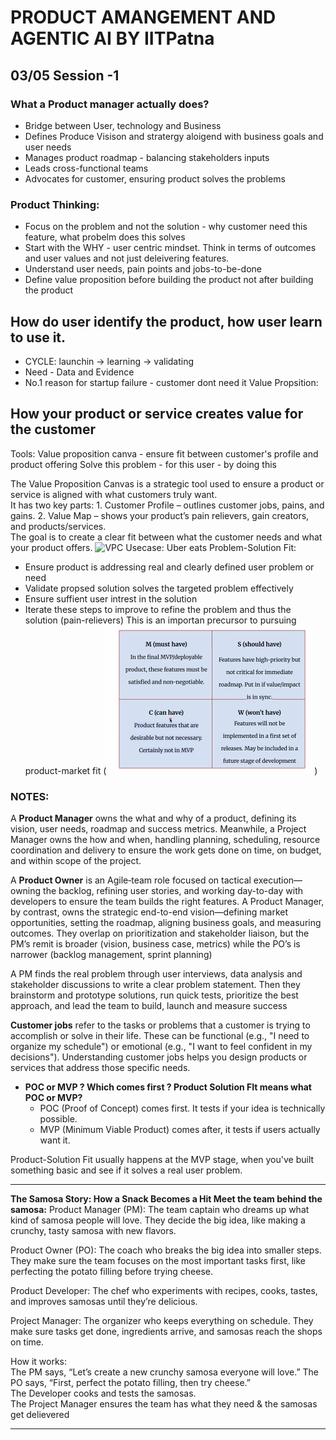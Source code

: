 # PRODUCT AMANGEMENT AND AGENTIC AI BY IITPatna

## 03/05 Session -1

### What a Product manager actually does?

- Bridge between User, technology and Business
- Defines Produce Visison and stratergy aloigend with business goals and user needs
- Manages product roadmap - balancing stakeholders inputs
- Leads cross-functional teams
- Advocates for customer, ensuring product solves the problems

### Product Thinking:

- Focus on the problem and not the solution - why customer need this feature, what probelm does this solves
- Start with the WHY - user centric mindset. Think in terms of outcomes and user values and not just deleivering features.
- Understand user needs, pain points and jobs-to-be-done
- Define value proposition before building the product not after building the product

## How do user identify the product, how user learn to use it.

- CYCLE: launchin -> learning -> validating
- Need - Data and Evidence
- No.1 reason for startup failure - customer dont need it Value Propsition:

## How your product or service creates value for the customer

Tools: Value proposition canva - ensure fit between customer's profile and product offering
Solve this problem - for this user - by doing this

The Value Proposition Canvas is a strategic tool used to ensure a product or service
is aligned with what customers truly want.  
It has two key parts: 1. Customer Profile – outlines customer jobs, pains, and gains. 2. Value Map – shows your product’s pain relievers, gain creators, and products/services.  
The goal is to create a clear fit between what the customer needs and what your product offers.
![VPC](image-1.png)
Usecase: Uber eats Problem-Solution Fit:

- Ensure product is addressing real and clearly defined user problem or need
- Validate propsed solution solves the targeted problem effectively
- Ensure suffient user intrest in the solution
- Iterate these steps to improve to refine the problem and thus the solution (pain-relievers)
  This is an importan precursor to pursuing product-market fit
  (![VPC usecase](image.png))

### NOTES:

A **Product Manager** owns the what and why of a product, defining its vision, user needs, roadmap and success metrics.
Meanwhile, a Project Manager owns the how and when, handling planning, scheduling, resource coordination and delivery
to ensure the work gets done on time, on budget, and within scope of the project.

A **Product Owner** is an Agile‐team role focused on tactical execution—owning the backlog,
refining user stories, and working day-to-day with developers to ensure the team builds the right features.
A Product Manager, by contrast, owns the strategic end-to-end vision—defining market opportunities, setting the roadmap,
aligning business goals, and measuring outcomes. They overlap on prioritization and stakeholder liaison,
but the PM’s remit is broader (vision, business case, metrics) while the PO’s is narrower (backlog management, sprint planning)

A PM finds the real problem through user interviews, data analysis and stakeholder discussions to write a clear problem statement.
Then they brainstorm and prototype solutions, run quick tests, prioritize the best approach, and lead the team to build,
launch and measure success

**Customer jobs** refer to the tasks or problems that a customer is trying to accomplish or solve in their life.
These can be functional (e.g., "I need to organize my schedule") or emotional (e.g., "I want to feel confident in my decisions").
Understanding customer jobs helps you design products or services that address those specific needs.

- **POC or MVP ? Which comes first ? Product Solution FIt means what POC or MVP?**
  - POC (Proof of Concept) comes first. It tests if your idea is technically possible.
  - MVP (Minimum Viable Product) comes after, it tests if users actually want it.

Product-Solution Fit usually happens at the MVP stage, when you've built something basic and see if it solves a real user problem.

---

**The Samosa Story: How a Snack Becomes a Hit Meet the team behind the samosa:**
Product Manager (PM): The team captain who dreams up what kind of samosa people will love.
They decide the big idea, like making a crunchy, tasty samosa with new flavors.

Product Owner (PO): The coach who breaks the big idea into smaller steps.
They make sure the team focuses on the most important tasks first, like perfecting the potato filling before trying cheese.

Product Developer: The chef who experiments with recipes, cooks, tastes, and improves samosas until they’re delicious.

Project Manager: The organizer who keeps everything on schedule. They make sure tasks get done, ingredients arrive, and
samosas reach the shops on time.

How it works:  
 The PM says, “Let’s create a new crunchy samosa everyone will love.”
The PO says, “First, perfect the potato filling, then try cheese.”  
 The Developer cooks and tests the samosas.  
 The Project Manager ensures the team has what they need & the samosas get delievered

---
